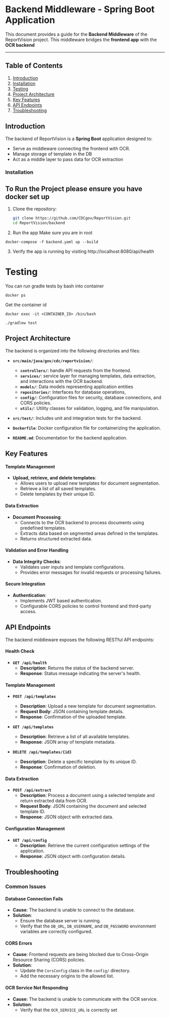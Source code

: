 # Backend Middleware - Spring Boot Application

This document provides a guide for the **Backend Middleware** of the ReportVision project. This middleware bridges the **frontend app** with the **OCR backend** 

---

## Table of Contents
1. [Introduction](#introduction)
2. [Installation](#installation)
3. [Testing](#testing)
4. [Project Architecture](#project-architecture)
5. [Key Features](#key-features)
6. [API Endpoints](#api-endpoints)
7. [Troubleshooting](#troubleshooting)


## Introduction

The backend of ReportVision is a **Spring Boot** application designed to:
- Serve as middleware connecting the frontend with OCR.
- Manage storage of template in the DB
- Act as a middle layer to pass data for OCR extraction


### Installation

## To Run the Project please ensure you have docker set up
1. Clone the repository:
   ```bash
   git clone https://github.com/CDCgov/ReportVision.git
   cd ReportVision/backend
2. Run the app
Make sure you are in root

```shell
docker-compose -f backend.yaml up --build
```

3. Verify the app is running by visiting http://localhost:8080/api/health
 
# Testing

You can run gradle tests by bash into container

```shell
docker ps
```
Get the container id

```shell
docker exec -it <CONTAINER_ID> /bin/bash
```

```shell
./gradlew test
```

## Project Architecture

The backend is organized into the following directories and files:

- **`src/main/java/gov/cdc/reportvision/`**:
  - **`controllers/`**: handle API requests from the frontend.
  - **`services/`**: service layer for managing templates, data extraction, and interactions with the OCR backend.
  - **`models/`**: Data models representing application entities
  - **`repositories/`**: Interfaces for database operations, 
  - **`config/`**: Configuration files for security, database connections, and CORS policies.
  - **`utils/`**: Utility classes for  validation, logging, and file manipulation.
- **`src/test/`**: Includes unit and integration tests for the backend.
- **`Dockerfile`**: Docker configuration file for containerizing the application.

- **`README.md`**: Documentation for the backend application. 


## Key Features

#### Template Management
- **Upload, retrieve, and delete templates**:
  - Allows users to upload new templates for document segmentation.
  - Retrieve a list of all saved templates.
  - Delete templates by their unique ID.

#### Data Extraction
- **Document Processing**:
  - Connects to the OCR backend to process documents using predefined templates.
  - Extracts data based on segmented areas defined in the templates.
  - Returns structured extracted data.

#### Validation and Error Handling
- **Data Integrity Checks**:
  - Validates user inputs and template configurations.
  - Provides error messages for invalid requests or processing failures.

#### Secure Integration
- **Authentication**:
  - Implements JWT based authentication.
  - Configurable CORS policies to control frontend and third-party access.


## API Endpoints

The backend middleware exposes the following RESTful API endpoints:

#### Health Check
- **`GET /api/health`**
  - **Description**: Returns the status of the backend server.
  - **Response**: Status message indicating the server's health.

#### Template Management
- **`POST /api/templates`**
  - **Description**: Upload a new template for document segmentation.
  - **Request Body**: JSON containing template details.
  - **Response**: Confirmation of the uploaded template.

- **`GET /api/templates`**
  - **Description**: Retrieve a list of all available templates.
  - **Response**: JSON array of template metadata.

- **`DELETE /api/templates/{id}`**
  - **Description**: Delete a specific template by its unique ID.
  - **Response**: Confirmation of deletion.

#### Data Extraction
- **`POST /api/extract`**
  - **Description**: Process a document using a selected template and return extracted data from OCR.
  - **Request Body**: JSON containing the document and selected template ID.
  - **Response**: JSON object with extracted data.

#### Configuration Management
- **`GET /api/config`**
  - **Description**: Retrieve the current configuration settings of the application.
  - **Response**: JSON object with configuration details.


## Troubleshooting

### Common Issues

#### Database Connection Fails
- **Cause**: The backend is unable to connect to the database.
- **Solution**:
  - Ensure the database server is running.
  - Verify that the `DB_URL`, `DB_USERNAME`, and `DB_PASSWORD` environment variables are correctly configured.

#### CORS Errors
- **Cause**: Frontend requests are being blocked due to Cross-Origin Resource Sharing (CORS) policies.
- **Solution**:
  - Update the `CorsConfig` class in the `config/` directory.
  - Add the necessary origins to the allowed list.

#### OCR Service Not Responding
- **Cause**: The backend is unable to communicate with the OCR service.
- **Solution**:
  - Verify that the `OCR_SERVICE_URL` is correctly set
